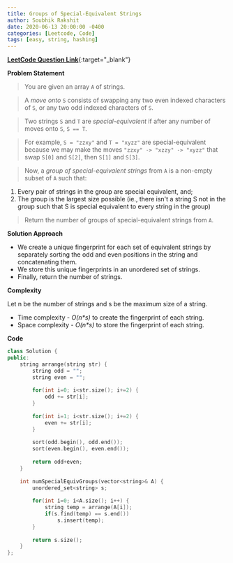 ```yaml
---
title: Groups of Special-Equivalent Strings
author: Soubhik Rakshit
date: 2020-06-13 20:00:00 -0400
categories: [Leetcode, Code]
tags: [easy, string, hashing]
---
```


[**LeetCode Question Link**](https://leetcode.com/problems/groups-of-special-equivalent-strings/){:target="_blank"}

**Problem Statement**

> You are given an array `A` of strings.

> A _move onto_ `S` consists of swapping any two even indexed characters of `S`, or any two odd indexed characters of `S`.

> Two strings `S` and `T` are _special-equivalent_ if after any number of moves onto `S`, `S == T`.

> For example, `S = "zzxy"` and `T = "xyzz"` are special-equivalent because we may make the moves `"zzxy" -> "xzzy" -> "xyzz"` that swap `S[0]` and `S[2]`, then `S[1]` and `S[3]`.

> Now, a _group of special-equivalent strings_ from `A` is a non-empty subset of `A` such that:

1. Every pair of strings in the group are special equivalent, and;
2. The group is the largest size possible (ie., there isn't a string S not in the group such that S is special equivalent to every string in the group)

> Return the number of groups of special-equivalent strings from `A`.

**Solution Approach**

* We create a unique fingerprint for each set of equivalent strings by separately sorting the odd and even positions in the string and concatenating them.
* We store this unique fingerprints in an unordered set of strings.
* Finally, return the number of strings.

**Complexity**

Let n be the number of strings and s be the maximum size of a string.
* Time complexity - _O(n*s)_ to create the fingerprint of each string.
* Space complexity - _O(n*s)_ to store the fingerprint of each string.

**Code**

```c++
class Solution {
public:
    string arrange(string str) {
        string odd = "";
        string even = "";
        
        for(int i=0; i<str.size(); i+=2) {
            odd += str[i];
        }
        
        for(int i=1; i<str.size(); i+=2) {
            even += str[i];
        }
        
        sort(odd.begin(), odd.end());
        sort(even.begin(), even.end());
        
        return odd+even;
    }
    
    int numSpecialEquivGroups(vector<string>& A) {
        unordered_set<string> s;
        
        for(int i=0; i<A.size(); i++) {
            string temp = arrange(A[i]);
            if(s.find(temp) == s.end())
                s.insert(temp);
        }
        
        return s.size();
    }
};
```